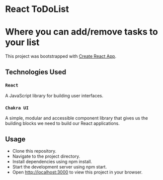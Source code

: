 # React ToDoList

# Where you can add/remove tasks to your list

This project was bootstrapped with [Create React App](https://github.com/facebook/create-react-app).

## Technologies Used

### `React`

A JavaScript library for building user interfaces.

### `Chakra UI`

A simple, modular and accessible component library that gives us the building blocks we need to build our React applications.

## Usage

- Clone this repository.
- Navigate to the project directory.
- Install dependencies using npm install.
- Start the development server using npm start.
- Open [http://localhost:3000](http://localhost:3000) to view this project in your browser.
